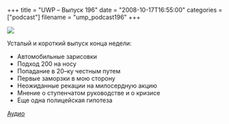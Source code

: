 +++
title = "UWP – Выпуск 196"
date = "2008-10-17T16:55:00"
categories = ["podcast"]
filename = "ump_podcast196"
+++

![](https://podcast.umputun.com/images/uwp/uwp196.jpg)

[
](http://fotki.yandex.ru/users/umputun/view/111518/)Усталый и короткий выпуск конца недели:

- Автомобильные зарисовки
- Подход 200 на носу
- Попадание в 20–ку честным путем
- Первые заморзки в мою сторону
- Неожиданные рекации на милосердную акцию
- Мнение о ступенчатом руководстве и о кризисе
- Еще одна полицейская гипотеза

[Аудио](https://podcast.umputun.com/media/ump_podcast196.mp3)
<audio src="https://podcast.umputun.com/media/ump_podcast196.mp3" preload="none">